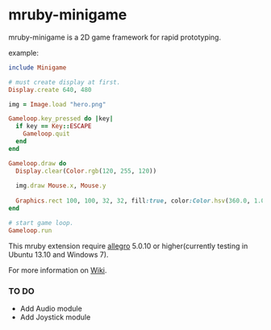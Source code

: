 mruby-minigame
==============

mruby-minigame is a 2D game framework for rapid prototyping.

example:

``` ruby
include Minigame

# must create display at first.
Display.create 640, 480

img = Image.load "hero.png"

Gameloop.key_pressed do |key|
  if key == Key::ESCAPE
    Gameloop.quit
  end
end

Gameloop.draw do
  Display.clear(Color.rgb(120, 255, 120))
  
  img.draw Mouse.x, Mouse.y
  
  Graphics.rect 100, 100, 32, 32, fill:true, color:Color.hsv(360.0, 1.0, 0.5)
end

# start game loop.
Gameloop.run
```

This mruby extension require [allegro](http://alleg.sourceforge.net) 5.0.10 or higher(currently testing in Ubuntu 13.10 and Windows 7).

For more information on [Wiki](https://github.com/bggd/mruby-minigame/wiki).

### TO DO

* Add Audio module
* Add Joystick module

